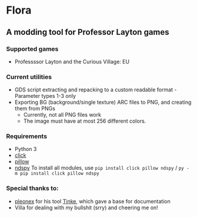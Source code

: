 # Flora
## A modding tool for Professor Layton games

### Supported games
* Professssor Layton and the Curious Village: EU

### Current utilities
* GDS script extracting and repacking to a custom readable format - Parameter types 1-3 only
* Exporting BG (background/single texture) ARC files to PNG, and creating them from PNGs
    + Currently, not all PNG files work
    + The image must have at most 256 different colors.

### Requirements
* Python 3
* [click](https://pypi.org/project/click/)
* [pillow](https://pypi.org/project/pillow/)
* [ndspy](https://pypi.org/project/ndspy/)
To install all modules, use `pip install click pillow ndspy` / `py -m pip install click pillow ndspy`

### Special thanks to:
* [pleonex](https://github.com/pleonex/) for his tool [Tinke](https://github.com/pleonex/Tinke), which gave a base for documentation
* Villa for dealing with my bullshit (srry) and cheering me on!